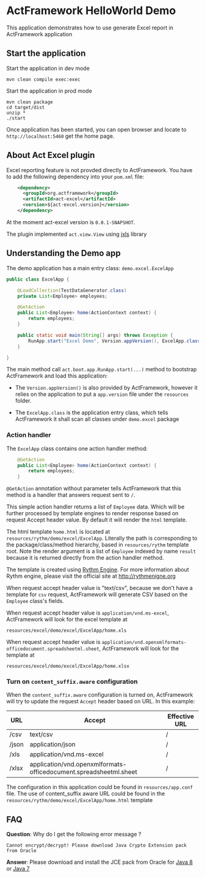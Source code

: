 # ActFramework HelloWorld Demo

This application demonstrates how to use generate Excel report in ActFramework application

## Start the application

Start the application in dev mode

```
mvn clean compile exec:exec
```

Start the application in prod mode

```
mvn clean package
cd target/dist
unzip *
./start
```

Once application has been started, you can open browser and locate to `http://localhost:5460` get the home page.


## About Act Excel plugin

Excel reporting feature is not provded directly to ActFramework. You have to add the following dependency into your
`pom.xml` file:

```xml
    <dependency>
      <groupId>org.actframework</groupId>
      <artifactId>act-excel</artifactId>
      <version>${act-excel.version}</version>
    </dependency>
```

At the moment act-excel version is `0.0.1-SNAPSHOT`. 

The plugin implemented `act.view.View` using [jxls](http://jxls.sourceforge.net/) library

## Understanding the Demo app

The demo application has a main entry class: `demo.excel.ExcelApp`

```java
public class ExcelApp {

    @LoadCollection(TestDataGenerator.class)
    private List<Employee> employees;

    @GetAction
    public List<Employee> home(ActionContext context) {
        return employees;
    }

    public static void main(String[] args) throws Exception {
        RunApp.start("Excel Demo", Version.appVersion(), ExcelApp.class);
    }

}
```

The main method call `act.boot.app.RunApp.start(...)` method to bootstrap ActFramework and load this application:

* The `Version.appVersion()` is also provided by ActFramework, however it relies on the application to put a 
`app.version` file under the `resources` folder.

* The `ExcelApp.class` is the application entry class, which tells ActFramework it shall scan all classes under
`demo.excel` package

### Action handler

The `ExcelApp` class contains one action handler method:

```java
    @GetAction
    public List<Employee> home(ActionContext context) {
        return employees;
    }
```

`@GetAction` annotation without parameter tells ActFramework that this method is a handler that answers request sent to
`/`. 

This simple action handler returns a list of `Employee` data. Which will be further processed by template engines to 
render response based on request Accept header value. By default it will render the `html` template.

The html template `home.html` is located at `resources/rythm/demo/excel/ExcelApp`. Literally the path is corresponding
to the package/class/method hierarchy, based in `resources/rythm` template root. Note the render argument is 
a list of `Employee` indexed by name `result` because it is returned directly from the action handler method.

The template is created using [Rythm Engine](http://rythmengine.org). For more information about Rythm engine, please
 visit the official site at http://rythmenigne.org

When request accept header value is "text/csv", because we don't have a template for `csv` request, ActFramework will
 generate CSV based on the `Employee` class's fields.
 
When request accept header value is `application/vnd.ms-excel`, ActFramework will look for the excel template at

`resources/excel/demo/excel/ExcelApp/home.xls`

When request accept header value is `application/vnd.openxmlformats-officedocument.spreadsheetml.sheet`, ActFramework
will look for the template at

`resources/excel/demo/excel/ExcelApp/home.xlsx`

### Turn on `content_suffix.aware` configuration

When the `content_suffix.aware` configuration is turned on, ActFramework will try to update the request `Accept` header
 based on URL. In this example:
 
 | URL | Accept | Effective URL |
 | --- | ------ | ------------- |
 | /csv | text/csv | / |
 | /json | application/json | / |
 | /xls | application/vnd.ms-excel | / |
 | /xlsx | application/vnd.openxmlformats-officedocument.spreadsheetml.sheet | / |
 
The configuration in this application could be found in `resources/app.conf` file. The use of content_suffix aware
URL could be found in the `resources/rythm/demo/excel/ExcelApp/home.html` template
 
## FAQ

**Question**: Why do I get the following error message ?

`Cannot encrypt/decrypt! Please download Java Crypto Extension pack from Oracle`

**Answer**: Please download and install the JCE pack from Oracle for
[Java 8](http://www.oracle.com/technetwork/java/javase/downloads/jce8-download-2133166.html) or 
[Java 7](http://www.oracle.com/technetwork/java/javase/downloads/jce-7-download-432124.html)
